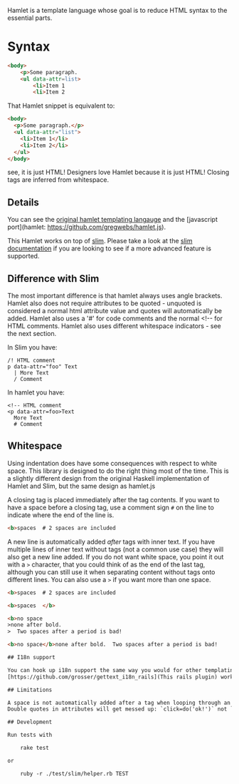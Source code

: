 Hamlet is a template language whose goal is to reduce HTML syntax to the essential parts.

# Syntax

``` html
<body>
    <p>Some paragraph.
    <ul data-attr=list>
        <li>Item 1
        <li>Item 2
```

That Hamlet snippet is equivalent to:

``` html
<body>
  <p>Some paragraph.</p>
  <ul data-attr="list">
    <li>Item 1</li>
    <li>Item 2</li>
  </ul>
</body>
```

see, it is just HTML! Designers love Hamlet because it is just HTML! Closing tags are inferred from whitespace.

## Details

You can see the [original hamlet templating langauge](http://www.yesodweb.com/book/templates) and the
[javascript port](hamlet: https://github.com/gregwebs/hamlet.js).

This Hamlet works on top of [slim](https://github.com/stonean/slim/). Please take a look at the [slim documentation](http://slim-lang.com) if you are looking to see if a more advanced feature is supported.

## Difference with Slim

The most important difference is that hamlet always uses angle brackets. Hamlet also does not require attributes to be quoted - unquoted is considered a normal html attribute value and quotes will automatically be added. Hamlet also uses a '#' for code comments and the normal <!-- for HTML comments. Hamlet also uses different whitespace indicators - see the next section.

In Slim you have:

    /! HTML comment
    p data-attr="foo" Text
      | More Text
      / Comment

In hamlet you have:

    <!-- HTML comment
    <p data-attr=foo>Text
      More Text
      # Comment

## Whitespace

Using indentation does have some consequences with respect to white space. This library is designed to do the right thing most of the time. This is a slightly different design from the original Haskell implementation of Hamlet and Slim, but the same design as hamlet.js

A closing tag is placed immediately after the tag contents. If you want to have a space before a closing tag, use a comment sign `#` on the line to indicate where the end of the line is.

``` html
<b>spaces  # 2 spaces are included

```

A new line is automatically added *after* tags with inner text. If you have multiple lines of inner text without tags (not a common use case) they will also get a new line added. If you do not want white space, you point it out with a `>` character, that you could think of as the end of the last tag, although you can still use it when separating content without tags onto different lines. You can also use a `>` if you want more than one space.

``` html
<b>spaces  # 2 spaces are included
```

``` html
<b>spaces  </b>
```

``` html
<b>no space
>none after bold.
>  Two spaces after a period is bad!
```

``` html
<b>no space</b>none after bold.  Two spaces after a period is bad!

## I18n support

You can hook up i18n support the same way you would for other templating lanugages.
[https://github.com/grosser/gettext_i18n_rails](This rails plugin) works out of the box.

## Limitations

A space is not automatically added after a tag when looping through an array
Double quotes in attributes will get messed up: `click=do('ok!')` not `click=do("whoops!")`

## Development

Run tests with

    rake test

or

    ruby -r ./test/slim/helper.rb TEST

